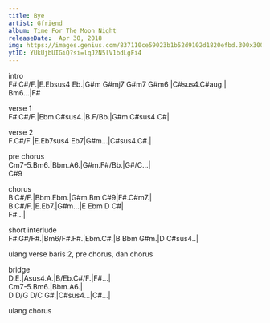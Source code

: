 ```yaml
---
title: Bye
artist: Gfriend
album: Time For The Moon Night
releaseDate:  Apr 30, 2018
img: https://images.genius.com/837110ce59023b1b52d9102d1820efbd.300x300x1.png
ytID: YUkUjbUIGiQ?si=lqJ2N5lV1bdLgFi4
---
```


intro <br>
F#.C#/F.|E.Ebsus4 Eb.|G#m G#mj7 G#m7 G#m6 |C#sus4.C#aug.| <br>
Bm6...|F# <br>

verse 1<br>
F#.C#/F.|Ebm.C#sus4.|B.F/Bb.|G#m.C#sus4 C#| <br>

verse 2 <br>
F.C#/F.|E.Eb7sus4 Eb7|G#m...|C#sus4.C#.| <br>

pre chorus <br>
Cm7-5.Bm6.|Bbm.A6.|G#m.F#/Bb.|G#/C...| <br>
C#9 <br>

chorus <br>
B.C#/F.|Bbm.Ebm.|G#m.Bm C#9|F#.C#m7.|<br>
B.C#/F.|E.Eb7.|G#m...|E Ebm D C#|<br>
F#...|<br>

short interlude<br>
F#.G#/F#.|Bm6/F#.F#.|Ebm.C#.|B Bbm G#m.|D C#sus4..| <br>

ulang verse baris 2, pre chorus, dan chorus <br>

bridge <br>
D.E.|Asus4.A.|B/Eb.C#/F.|F#...| <br>
Cm7-5.Bm6.|Bbm.A6.| <br>
D D/G D/C G#.|C#sus4...|C#...| <br>

ulang chorus <br>
